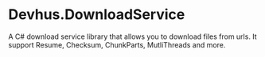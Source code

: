 # Devhus.DownloadService
A C# download service library that allows you to download files from urls. It support Resume, Checksum, ChunkParts, MutliThreads and more.
